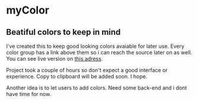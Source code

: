 # myColor
Beatiful colors to keep in mind
------

I've created this to keep good looking colors avaiable for later use. Every color group has a link above them so i can reach the source later on as well.
You can see live version on [this adress](http://alkinkasap.net/myColor).

Project took a couple of hours so don't expect a good interface or experience. Copy to clipboard will be added soon. I hope.

Another idea is to let users to add colors. Need some back-end and i dont have time for now. 
